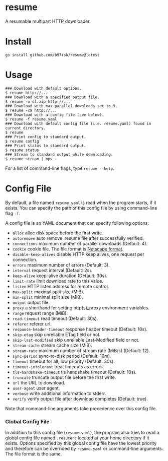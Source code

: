 # resume

A resumable multipart HTTP downloader.

# Install

```
go install github.com/b97tsk/resume@latest
```

# Usage

```console
### Download with default options.
$ resume http://...
### Download with a specified output file.
$ resume -o dl.zip http://...
### Download with max parallel downloads set to 9.
$ resume -c9 http://...
### Download with a config file (see below).
$ resume -f resume.yaml
### Download with default config file (i.e. resume.yaml) found in current directory.
$ resume
### Print config to standard output.
$ resume config
### Print status to standard output.
$ resume status
### Stream to standard output while downloading.
$ resume stream | mpv -
```

For a list of command-line flags, type `resume --help`.

# Config File

By default, a file named `resume.yaml` is read when the program starts, if it exists.
You can specify the path of this config file by using command-line flag `-f`.

A config file is an YAML document that can specify following options:

- `alloc` alloc disk space before the first write.
- `autoremove` auto remove .resume file after successfully verified.
- `connections` maximum number of parallel downloads (Default: 4).
- `cookie` cookie file. The file format is [Netscape format](https://unix.stackexchange.com/a/210282).
- `disable-keep-alives` disable HTTP keep alives, one request per connection.
- `errors` maximum number of errors (Default: 3).
- `interval` request interval (Default: 2s).
- `keep-alive` keep-alive duration (Default: 30s).
- `limit-rate` limit download rate to this value.
- `listen` HTTP listen address for remote control.
- `max-split` maximal split size (MiB).
- `min-split` minimal split size (MiB).
- `output` output file.
- `proxy` a shorthand for setting http(s)\_proxy environment variables.
- `range` request range (MiB).
- `read-timeout` read timeout (Default: 30s).
- `referer` referer url.
- `response-header-timeout` response header timeout (Default: 10s).
- `skip-etag` skip unreliable ETag field or not.
- `skip-last-modified` skip unreliable Last-Modified field or not.
- `stream-cache` stream cache size (MiB).
- `stream-rate` maximum number of stream rate (MiB/s) (Default: 12).
- `sync-period` sync-to-disk period (Default: 10m).
- `timeout` timeout for all, low priority (Default: 30s).
- `timeout-intolerant` treat timeouts as errors.
- `tls-handshake-timeout` tls handshake timeout (Default: 10s).
- `truncate` truncate output file before the first write.
- `url` the URL to download.
- `user-agent` user agent.
- `verbose` write additional information to stderr.
- `verify` verify output file after download completes (Default: true).

Note that command-line arguments take precedence over this config file.

### Global Config File

In addition to this config file (`resume.yaml`), the program also tries to read
a global config file named `.resumerc` located at your home directory if it exists.
Options specified by this global config file have the lowest priority and therefore
can be overrided by `resume.yaml` or command-line arguments. The file format is the same.

